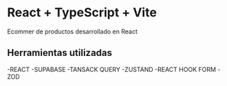 # React + TypeScript + Vite

Ecommer de productos desarrollado en React

## Herramientas utilizadas

-REACT
-SUPABASE
-TANSACK QUERY
-ZUSTAND
-REACT HOOK FORM
-ZOD